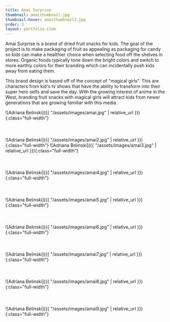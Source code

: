 ```yaml
---
title: Amai Surprise
thumbnail: amaithumbnail.jpg
thumbnail-hover: amaithumbnail2.jpg
order: 3
layout: portfolio-item
---
```


Amai Surprise is a brand of dried fruit snacks for kids. The goal of the project is to make packaging of fruit as appealing as packaging for candy so kids can make a healthier choice when selecting food off the shelves in stores. Organic foods typically tone down the bright colors and switch to more earthly colors for their branding which can incidentally push kids away from eating them.

This brand design is based off of the concept of "magical girls". This are characters from kid's tv shows that have the ability to transform into their super hero selfs and save the day. With the growing interest of anime in the West, branding fruit snacks with magical girls will attract kids from newer generations that are growing familiar with this media.

![Adriana Belinski]({{ "/assets/images/amai.jpg" | relative_url }}){:class="full-width"}
<br><br><br><br>
![Adriana Belinski]({{ "/assets/images/amai2.jpg" | relative_url }}){:class="full-width"}
![Adriana Belinski]({{ "/assets/images/amai3.jpg" | relative_url }}){:class="full-width"}
<br><br><br><br>
![Adriana Belinski]({{ "/assets/images/amai4.jpg" | relative_url }}){:class="full-width"}
<br><br><br><br>
![Adriana Belinski]({{ "/assets/images/amai5.jpg" | relative_url }}){:class="full-width"}
<br><br><br><br>
![Adriana Belinski]({{ "/assets/images/amai6.jpg" | relative_url }}){:class="full-width"}
<br><br><br><br>
![Adriana Belinski]({{ "/assets/images/amai7.jpg" | relative_url }}){:class="full-width"}
<br><br><br><br>
![Adriana Belinski]({{ "/assets/images/amai8.jpg" | relative_url }}){:class="full-width"}
<br><br><br><br>
![Adriana Belinski]({{ "/assets/images/amai9.jpg" | relative_url }}){:class="full-width"}
